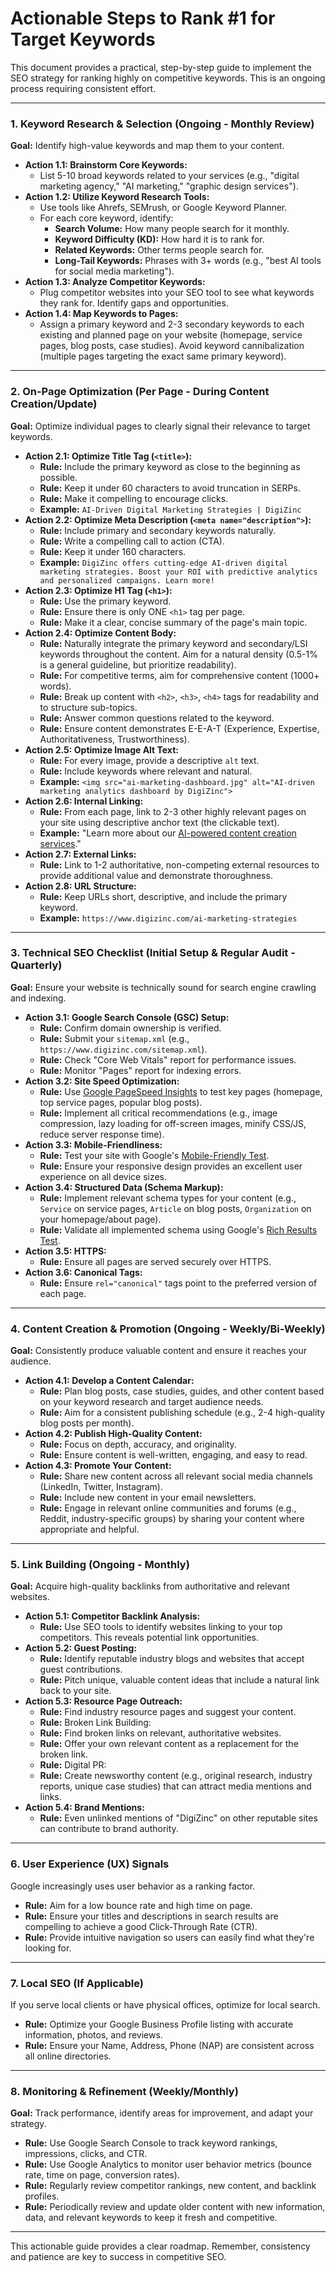 # Actionable Steps to Rank #1 for Target Keywords

This document provides a practical, step-by-step guide to implement the SEO strategy for ranking highly on competitive keywords. This is an ongoing process requiring consistent effort.

---

### 1. Keyword Research & Selection (Ongoing - Monthly Review)

**Goal:** Identify high-value keywords and map them to your content.

*   **Action 1.1: Brainstorm Core Keywords:**
    *   List 5-10 broad keywords related to your services (e.g., "digital marketing agency," "AI marketing," "graphic design services").
*   **Action 1.2: Utilize Keyword Research Tools:**
    *   Use tools like Ahrefs, SEMrush, or Google Keyword Planner.
    *   For each core keyword, identify:
        *   **Search Volume:** How many people search for it monthly.
        *   **Keyword Difficulty (KD):** How hard it is to rank for.
        *   **Related Keywords:** Other terms people search for.
        *   **Long-Tail Keywords:** Phrases with 3+ words (e.g., "best AI tools for social media marketing").
*   **Action 1.3: Analyze Competitor Keywords:**
    *   Plug competitor websites into your SEO tool to see what keywords they rank for. Identify gaps and opportunities.
*   **Action 1.4: Map Keywords to Pages:**
    *   Assign a primary keyword and 2-3 secondary keywords to each existing and planned page on your website (homepage, service pages, blog posts, case studies). Avoid keyword cannibalization (multiple pages targeting the exact same primary keyword).

---

### 2. On-Page Optimization (Per Page - During Content Creation/Update)

**Goal:** Optimize individual pages to clearly signal their relevance to target keywords.

*   **Action 2.1: Optimize Title Tag (`<title>`):**
    *   **Rule:** Include the primary keyword as close to the beginning as possible.
    *   **Rule:** Keep it under 60 characters to avoid truncation in SERPs.
    *   **Rule:** Make it compelling to encourage clicks.
    *   **Example:** `AI-Driven Digital Marketing Strategies | DigiZinc`
*   **Action 2.2: Optimize Meta Description (`<meta name="description">`):**
    *   **Rule:** Include primary and secondary keywords naturally.
    *   **Rule:** Write a compelling call to action (CTA).
    *   **Rule:** Keep it under 160 characters.
    *   **Example:** `DigiZinc offers cutting-edge AI-driven digital marketing strategies. Boost your ROI with predictive analytics and personalized campaigns. Learn more!`
*   **Action 2.3: Optimize H1 Tag (`<h1>`):**
    *   **Rule:** Use the primary keyword.
    *   **Rule:** Ensure there is only ONE `<h1>` tag per page.
    *   **Rule:** Make it a clear, concise summary of the page's main topic.
*   **Action 2.4: Optimize Content Body:**
    *   **Rule:** Naturally integrate the primary keyword and secondary/LSI keywords throughout the content. Aim for a natural density (0.5-1% is a general guideline, but prioritize readability).
    *   **Rule:** For competitive terms, aim for comprehensive content (1000+ words).
    *   **Rule:** Break up content with `<h2>`, `<h3>`, `<h4>` tags for readability and to structure sub-topics.
    *   **Rule:** Answer common questions related to the keyword.
    *   **Rule:** Ensure content demonstrates E-E-A-T (Experience, Expertise, Authoritativeness, Trustworthiness).
*   **Action 2.5: Optimize Image Alt Text:**
    *   **Rule:** For every image, provide a descriptive `alt` text.
    *   **Rule:** Include keywords where relevant and natural.
    *   **Example:** `<img src="ai-marketing-dashboard.jpg" alt="AI-driven marketing analytics dashboard by DigiZinc">`
*   **Action 2.6: Internal Linking:**
    *   **Rule:** From each page, link to 2-3 other highly relevant pages on your site using descriptive anchor text (the clickable text).
    *   **Example:** "Learn more about our [AI-powered content creation services](/services/content-creation-storytelling)."
*   **Action 2.7: External Links:**
    *   **Rule:** Link to 1-2 authoritative, non-competing external resources to provide additional value and demonstrate thoroughness.
*   **Action 2.8: URL Structure:**
    *   **Rule:** Keep URLs short, descriptive, and include the primary keyword.
    *   **Example:** `https://www.digizinc.com/ai-marketing-strategies`

---

### 3. Technical SEO Checklist (Initial Setup & Regular Audit - Quarterly)

**Goal:** Ensure your website is technically sound for search engine crawling and indexing.

*   **Action 3.1: Google Search Console (GSC) Setup:**
    *   **Rule:** Confirm domain ownership is verified.
    *   **Rule:** Submit your `sitemap.xml` (e.g., `https://www.digizinc.com/sitemap.xml`).
    *   **Rule:** Check "Core Web Vitals" report for performance issues.
    *   **Rule:** Monitor "Pages" report for indexing errors.
*   **Action 3.2: Site Speed Optimization:**
    *   **Rule:** Use [Google PageSpeed Insights](https://pagespeed.web.dev/) to test key pages (homepage, top service pages, popular blog posts).
    *   **Rule:** Implement all critical recommendations (e.g., image compression, lazy loading for off-screen images, minify CSS/JS, reduce server response time).
*   **Action 3.3: Mobile-Friendliness:**
    *   **Rule:** Test your site with Google's [Mobile-Friendly Test](https://search.google.com/test/mobile-friendly).
    *   **Rule:** Ensure your responsive design provides an excellent user experience on all device sizes.
*   **Action 3.4: Structured Data (Schema Markup):**
    *   **Rule:** Implement relevant schema types for your content (e.g., `Service` on service pages, `Article` on blog posts, `Organization` on your homepage/about page).
    *   **Rule:** Validate all implemented schema using Google's [Rich Results Test](https://search.google.com/test/rich-results).
*   **Action 3.5: HTTPS:**
    *   **Rule:** Ensure all pages are served securely over HTTPS.
*   **Action 3.6: Canonical Tags:**
    *   **Rule:** Ensure `rel="canonical"` tags point to the preferred version of each page.

---

### 4. Content Creation & Promotion (Ongoing - Weekly/Bi-Weekly)

**Goal:** Consistently produce valuable content and ensure it reaches your audience.

*   **Action 4.1: Develop a Content Calendar:**
    *   **Rule:** Plan blog posts, case studies, guides, and other content based on your keyword research and target audience needs.
    *   **Rule:** Aim for a consistent publishing schedule (e.g., 2-4 high-quality blog posts per month).
*   **Action 4.2: Publish High-Quality Content:**
    *   **Rule:** Focus on depth, accuracy, and originality.
    *   **Rule:** Ensure content is well-written, engaging, and easy to read.
*   **Action 4.3: Promote Your Content:**
    *   **Rule:** Share new content across all relevant social media channels (LinkedIn, Twitter, Instagram).
    *   **Rule:** Include new content in your email newsletters.
    *   **Rule:** Engage in relevant online communities and forums (e.g., Reddit, industry-specific groups) by sharing your content where appropriate and helpful.

---

### 5. Link Building (Ongoing - Monthly)

**Goal:** Acquire high-quality backlinks from authoritative and relevant websites.

*   **Action 5.1: Competitor Backlink Analysis:**
    *   **Rule:** Use SEO tools to identify websites linking to your top competitors. This reveals potential link opportunities.
*   **Action 5.2: Guest Posting:**
    *   **Rule:** Identify reputable industry blogs and websites that accept guest contributions.
    *   **Rule:** Pitch unique, valuable content ideas that include a natural link back to your site.
*   **Action 5.3: Resource Page Outreach:**
    *   **Rule:** Find industry resource pages and suggest your content.
    *   **Rule:** Broken Link Building:
    *   **Rule:** Find broken links on relevant, authoritative websites.
    *   **Rule:** Offer your own relevant content as a replacement for the broken link.
    *   **Rule:** Digital PR:
    *   **Rule:** Create newsworthy content (e.g., original research, industry reports, unique case studies) that can attract media mentions and links.
*   **Action 5.4: Brand Mentions:**
    *   **Rule:** Even unlinked mentions of "DigiZinc" on other reputable sites can contribute to brand authority.

---

### 6. User Experience (UX) Signals

Google increasingly uses user behavior as a ranking factor.

*   **Rule:** Aim for a low bounce rate and high time on page.
*   **Rule:** Ensure your titles and descriptions in search results are compelling to achieve a good Click-Through Rate (CTR).
*   **Rule:** Provide intuitive navigation so users can easily find what they're looking for.

---

### 7. Local SEO (If Applicable)

If you serve local clients or have physical offices, optimize for local search.

*   **Rule:** Optimize your Google Business Profile listing with accurate information, photos, and reviews.
*   **Rule:** Ensure your Name, Address, Phone (NAP) are consistent across all online directories.

---

### 8. Monitoring & Refinement (Weekly/Monthly)

**Goal:** Track performance, identify areas for improvement, and adapt your strategy.

*   **Rule:** Use Google Search Console to track keyword rankings, impressions, clicks, and CTR.
*   **Rule:** Use Google Analytics to monitor user behavior metrics (bounce rate, time on page, conversion rates).
*   **Rule:** Regularly review competitor rankings, new content, and backlink profiles.
*   **Rule:** Periodically review and update older content with new information, data, and relevant keywords to keep it fresh and competitive.

---

This actionable guide provides a clear roadmap. Remember, consistency and patience are key to success in competitive SEO.
